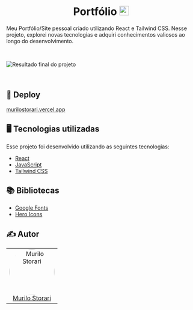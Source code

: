 <h1 align="center">
  Portfólio <img width="25px" src="https://github.com/murilostorari/Portfolio/public/logo.png"/>
</h1>

Meu Portfólio/Site pessoal criado utilizando React e Tailwind CSS. Nesse projeto, explorei novas tecnologias e adquiri conhecimentos valiosos ao longo do desenvolvimento.

<br>

![Resultado final do projeto](https://github.com/murilostorari/Portfolio/public/img/projectimages/Portfolio.png)

<br>

## 🚀 Deploy

 [murilostorari.vercel.app](https://murilostorari.vercel.app/)

## 🖥️ Tecnologias utilizadas

Esse projeto foi desenvolvido utilizando as seguintes tecnologias:

- [React](https://react.dev/)
- [JavaScript](https://developer.mozilla.org/pt-BR/docs/Web/JavaScript)
- [Tailwind CSS](https://tailwindcss.com/)

## 📚 Bibliotecas

- [Google Fonts](https://fonts.google.com/)
- [Hero Icons](https://v1.heroicons.com/)

## ✍️ Autor<br>
<table align="center">
<tr>
<td> 
<div align="center">
<img style="width: 120px; border-radius: 50%;" src="https://github.com/murilostorari.png" alt="Murilo Storari"/><br />
<a href="https://github.com/CaduZulian">Murilo Storari</a> 
</div>  
</td>
</tr>
</table>

